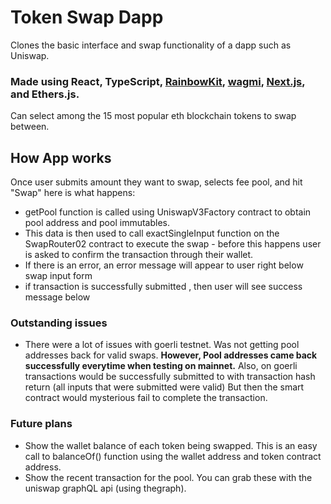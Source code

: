 # Token Swap Dapp

Clones the basic interface and swap functionality of a dapp such as Uniswap.

### Made using React, TypeScript, [RainbowKit](https://rainbowkit.com), [wagmi](https://wagmi.sh), [Next.js](https://nextjs.org/), and Ethers.js.

Can select among the 15 most popular eth blockchain tokens to swap between.

## How App works

Once user submits amount they want to swap, selects fee pool, and hit "Swap" here is what happens:

- getPool function is called using UniswapV3Factory contract to obtain pool address and pool immutables.
- This data is then used to call exactSingleInput function on the SwapRouter02 contract to execute the swap - before this happens user is asked to confirm the transaction through their wallet.
- If there is an error, an error message will appear to user right below swap input form
- if transaction is successfully submitted , then user will see success message below

### Outstanding issues

- There were a lot of issues with goerli testnet.  Was not getting pool addresses back for valid swaps. **However, Pool addresses came back successfully everytime when testing on mainnet.** Also, on goerli transactions would be successfully submitted to with transaction hash return (all inputs that were submitted were valid)  But then the smart contract would mysterious fail to complete the transaction.

### Future plans

- Show the wallet balance of each token being swapped. This is an easy call to balanceOf() function using the wallet address and token contract address.
- Show the recent transaction for the pool. You can grab these with the uniswap graphQL api (using thegraph).
